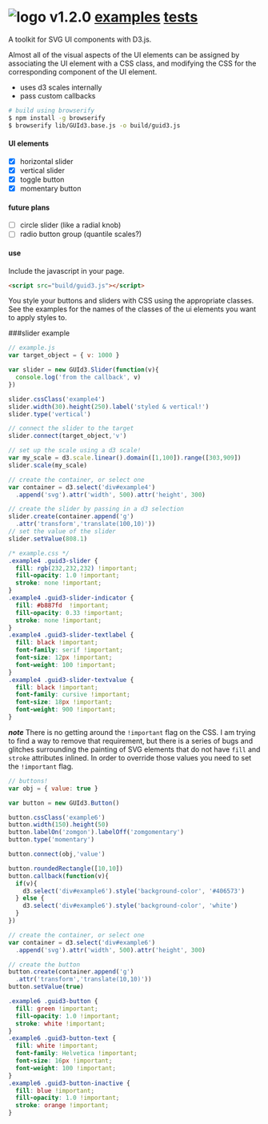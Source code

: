 ![logo](http://billautomata.github.io/GUId3.js/logo.png)
v1.2.0  [examples](http://billautomata.github.io/GUId3.js/) [tests](http://billautomata.github.io/GUId3.js/test.html)
========
A toolkit for SVG UI components with D3.js.  

Almost all of the visual aspects of the UI elements can be assigned by associating the UI element with a CSS class, and modifying the CSS for the corresponding component of the UI element.

* uses d3 scales internally
* pass custom callbacks

```bash
# build using browserify
$ npm install -g browserify
$ browserify lib/GUId3.base.js -o build/guid3.js
```

#### UI elements
- [x] horizontal slider
- [x] vertical slider
- [x] toggle button
- [x] momentary button

#### future plans
- [ ] circle slider (like a radial knob)
- [ ] radio button group (quantile scales?)

#### use


Include the javascript in your page.
```html
<script src="build/guid3.js"></script>
```

You style your buttons and sliders with CSS using the appropriate classes.  See the examples for the names of the classes of the ui elements you want to apply styles to.


###slider example
```javascript
// example.js
var target_object = { v: 1000 }

var slider = new GUId3.Slider(function(v){
  console.log('from the callback', v)
})

slider.cssClass('example4')
slider.width(30).height(250).label('styled & vertical!')
slider.type('vertical')

// connect the slider to the target
slider.connect(target_object,'v')

// set up the scale using a d3 scale!
var my_scale = d3.scale.linear().domain([1,100]).range([303,909])
slider.scale(my_scale)

// create the container, or select one
var container = d3.select('div#example4')
  .append('svg').attr('width', 500).attr('height', 300)

// create the slider by passing in a d3 selection
slider.create(container.append('g')
  .attr('transform','translate(100,10)'))
// set the value of the slider
slider.setValue(808.1)

```

```css
/* example.css */
.example4 .guid3-slider {
  fill: rgb(232,232,232) !important;
  fill-opacity: 1.0 !important;
  stroke: none !important;
}
.example4 .guid3-slider-indicator {
  fill: #b887fd  !important;
  fill-opacity: 0.33 !important;
  stroke: none !important;
}
.example4 .guid3-slider-textlabel {
  fill: black !important;
  font-family: serif !important;
  font-size: 12px !important;
  font-weight: 100 !important;
}
.example4 .guid3-slider-textvalue {
  fill: black !important;
  font-family: cursive !important;
  font-size: 18px !important;
  font-weight: 900 !important;
}
```
***note*** There is no getting around the `!important` flag on the CSS.  I am trying to find a way to remove that requirement, but there is a series of bugs and glitches surrounding the painting of SVG elements that do not have `fill` and `stroke` attributes inlined.  In order to override those values you need to set the `!important` flag.  

```javascript
// buttons!
var obj = { value: true }

var button = new GUId3.Button()

button.cssClass('example6')
button.width(150).height(50)
button.labelOn('zomgon').labelOff('zomgomentary')
button.type('momentary')

button.connect(obj,'value')

button.roundedRectangle([10,10])
button.callback(function(v){
  if(v){
    d3.select('div#example6').style('background-color', '#406573')
  } else {
    d3.select('div#example6').style('background-color', 'white')
  }
})

// create the container, or select one
var container = d3.select('div#example6')
  .append('svg').attr('width', 500).attr('height', 300)

// create the button
button.create(container.append('g')
  .attr('transform','translate(10,10)'))
button.setValue(true)
```
```css
.example6 .guid3-button {
  fill: green !important;
  fill-opacity: 1.0 !important;
  stroke: white !important;
}
.example6 .guid3-button-text {
  fill: white !important;
  font-family: Helvetica !important;
  font-size: 16px !important;
  font-weight: 100 !important;
}
.example6 .guid3-button-inactive {
  fill: blue !important;
  fill-opacity: 1.0 !important;
  stroke: orange !important;
}
```
